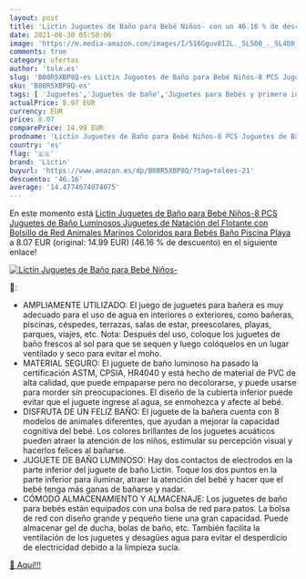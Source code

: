 ```yaml
---
layout: post
title: 'Lictin Juguetes de Baño para Bebé Niños- con un 46.16 % de descuento'
date: 2021-06-30 05:50:06
image: 'https://m.media-amazon.com/images/I/516Gguv8I2L._SL500_._SL400_.jpg'
comments: true
category: ofertas
author: 'tole.es'
slug: 'B08R5XBP8Q-es Lictin Juguetes de Baño para Bebé Niños-8 PCS Juguetes de...'
sku: 'B08R5XBP8Q-es'
tags: [ 'Juguetes','Juguetes de baño','Juguetes para Bebés y primera infancia','Juguetes y juegos','bebé','bebés','lictin', ]
actualPrice: 8.07 EUR
currency: EUR
price: 8.07
comparePrice: 14.99 EUR
prodname: 'Lictin Juguetes de Baño para Bebé Niños-8 PCS Juguetes de Baño Luminosos Juguetes de Natación del Flotante con Bolsillo de Red Animales Marinos Coloridos para Bebés Baño Piscina Playa'
country: 'es'
flag: '🇪🇸'
brand: 'Lictin'
buyurl: 'https://www.amazon.es/dp/B08R5XBP8Q/?tag=tolees-21'
descuento: '46.16'
average: '14.4774074074075'
---
```


En este momento está [Lictin Juguetes de Baño para Bebé Niños-8 PCS Juguetes de Baño Luminosos Juguetes de Natación del Flotante con Bolsillo de Red Animales Marinos Coloridos para Bebés Baño Piscina Playa](https://www.amazon.es/dp/B08R5XBP8Q/?tag=tolees-21) a 8.07 EUR (original: 14.99 EUR) (46.16 %  de descuento) en el siguiente enlace!

[![Lictin Juguetes de Baño para Bebé Niños-](https://m.media-amazon.com/images/I/516Gguv8I2L._SL500_._SL400_.jpg)](https://www.amazon.es/dp/B08R5XBP8Q/?tag=tolees-21)

🔎:

- AMPLIAMENTE UTILIZADO: El juego de juguetes para bañera es muy adecuado para el uso de agua en interiores o exteriores, como bañeras, piscinas, céspedes, terrazas, salas de estar, preescolares, playas, parques, viajes, etc. Nota: Después del uso, coloque los juguetes de baño frescos al sol para que se sequen y luego colóquelos en un lugar ventilado y seco para evitar el moho.
- MATERIAL SEGURO: El juguete de baño luminoso ha pasado la certificación ASTM, CPSIA, HR4040 y está hecho de material de PVC de alta calidad, que puede empaparse pero no decolorarse, y puede usarse para morder sin preocupaciones. El diseño de la cubierta inferior puede evitar que el juguete ingrese al agua, se enmohezca y afecte al bebé.
- DISFRUTA DE UN FELIZ BAÑO: El juguete de la bañera cuenta con 8 modelos de animales diferentes, que ayudan a mejorar la capacidad cognitiva del bebé. Los colores brillantes de los juguetes acuáticos pueden atraer la atención de los niños, estimular su percepción visual y hacerlos felices al bañarse.
- JUGUETE DE BAÑO LUMINOSO: Hay dos contactos de electrodos en la parte inferior del juguete de baño Lictin. Toque los dos puntos en la parte inferior para iluminar, atraer la atención del bebé y hacer que el bebé tenga más ganas de bañarse y nadar.
- CÓMODO ALMACENAMIENTO Y ALMACENAJE: Los juguetes de baño para bebés están equipados con una bolsa de red para patos. La bolsa de red con diseño grande y pequeño tiene una gran capacidad. Puede almacenar gel de ducha, bolas de baño, etc. También facilita la ventilación de los juguetes y desagües agua para evitar el desperdicio de electricidad debido a la limpieza sucia.

[🛒 Aquí!!!](https://www.amazon.es/dp/B08R5XBP8Q/?tag=tolees-21)
